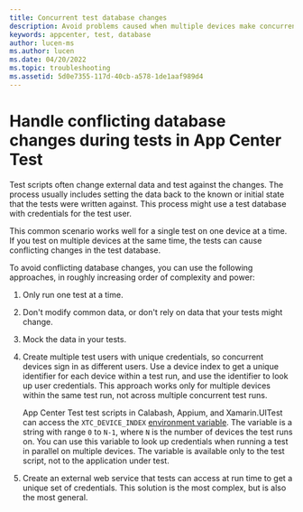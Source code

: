 ```yaml
---
title: Concurrent test database changes
description: Avoid problems caused when multiple devices make concurrent changes to the same test database during tests.
keywords: appcenter, test, database
author: lucen-ms
ms.author: lucen
ms.date: 04/20/2022
ms.topic: troubleshooting
ms.assetid: 5d0e7355-117d-40cb-a578-1de1aaf989d4 
---
```


# Handle conflicting database changes during tests in App Center Test

Test scripts often change external data and test against the changes. The process usually includes setting the data back to the known or initial state that the tests were written against. This process might use a test database with credentials for the test user.

This common scenario works well for a single test on one device at a time. If you test on multiple devices at the same time, the tests can cause conflicting changes in the test database.

To avoid conflicting database changes, you can use the following approaches, in roughly increasing order of complexity and power:

1. Only run one test at a time.
1. Don't modify common data, or don't rely on data that your tests might change.
1. Mock the data in your tests.
1. Create multiple test users with unique credentials, so concurrent devices sign in as different users. Use a device index to get a unique identifier for each device within a test run, and use the identifier to look up user credentials. This approach works only for multiple devices within the same test run, not across multiple concurrent test runs.

   App Center Test test scripts in Calabash, Appium, and Xamarin.UITest can access the `XTC_DEVICE_INDEX` [environment variable](../environment-variables.md). The variable is a string with range `0` to `N-1`, where `N` is the number of devices the test runs on. You can use this variable to look up credentials when running a test in parallel on multiple devices. The variable is available only to the test script, not to the application under test.

1. Create an external web service that tests can access at run time to get a unique set of credentials. This solution is the most complex, but is also the most general.

